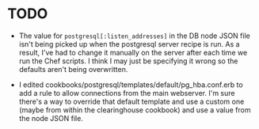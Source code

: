 # TODO

-   The value for `postgresql[:listen_addresses]` in the DB node JSON file 
    isn't being picked up when the postgresql server recipe is run. As a
    result, I've had to change it manually on the server after each time
    we run the Chef scripts. I think I may just be specifying it wrong so
    the defaults aren't being overwritten.

-   I edited cookbooks/postgresql/templates/default/pg_hba.conf.erb to add a
    rule to allow connections from the main webserver. I'm sure there's a way
    to override that default template and use a custom one (maybe from within
    the clearinghouse cookbook) and use a value from the node JSON file.
